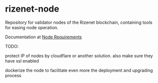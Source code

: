 # rizenet-node

Repository for validator nodes of the Rizenet blockchain, containing tools for easing node operation.

Documentation at [Node Requirements](https://docs.rizenet.io/docs/rizenet/Rizenet%20Blockchain/validators)



TODO:

protect IP of nodes by cloudflare or another solution. also make sure they have ssl enabled

dockerize the node to facilitate even more the deployment and upgrading process

